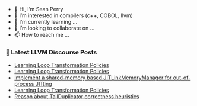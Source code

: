 - 👋 Hi, I’m Sean Perry
- 👀 I’m interested in compilers (c++, COBOL, llvm)
- 🌱 I’m currently learning ...
- 💞️ I’m looking to collaborate on ...
- 📫 How to reach me ...

<!---
s66perry/s66perry is a ✨ special ✨ repository because its `README.md` (this file) appears on your GitHub profile.
You can click the Preview link to take a look at your changes.
--->
### 📕 Latest LLVM Discourse Posts

<!-- DISCOURSE-LLVM:START -->
- [Learning Loop Transformation Policies](https://discourse.llvm.org/t/learning-loop-transformation-policies/60413#post_5)
- [Learning Loop Transformation Policies](https://discourse.llvm.org/t/learning-loop-transformation-policies/60413#post_4)
- [Implement a shared-memory based JITLinkMemoryManager for out-of-process JITting](https://discourse.llvm.org/t/implement-a-shared-memory-based-jitlinkmemorymanager-for-out-of-process-jitting/60320#post_7)
- [Learning Loop Transformation Policies](https://discourse.llvm.org/t/learning-loop-transformation-policies/60413#post_3)
- [Reason about TailDuplicator correctness heuristics](https://discourse.llvm.org/t/reason-about-tailduplicator-correctness-heuristics/61478#post_1)
<!-- DISCOURSE-LLVM:END -->
